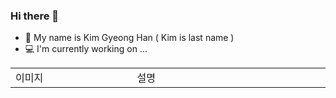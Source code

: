 ### Hi there 👋
* 🐾 My name is Kim Gyeong Han ( Kim is last name )
* 💻 I'm currently working on ...

<table>

  <tbody>
    <td width="300px">이미지</td>
    <td width="500px">설명</td>
  </tbody>
</table>

<!--
**123rudgks/123rudgks** is a ✨ _special_ ✨ repository because its `README.md` (this file) appears on your GitHub profile.

Here are some ideas to get you started:

- 🔭 I’m currently working on ...
- 🌱 I’m currently learning ...
- 👯 I’m looking to collaborate on ...
- 🤔 I’m looking for help with ...
- 💬 Ask me about ...
- 📫 How to reach me: ...
- 😄 Pronouns: ...
- ⚡ Fun fact: ...
-->
